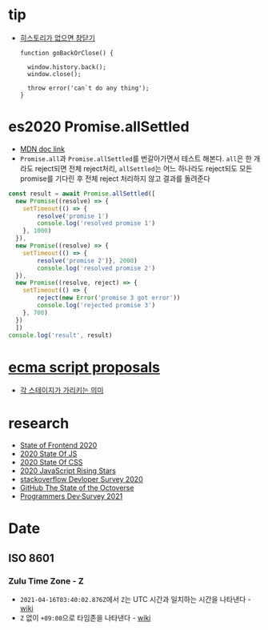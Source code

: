 # tip
- [히스토리가 없으면 창닫기](https://stackoverflow.com/questions/3588315/how-to-check-if-the-user-can-go-back-in-browser-history-or-not/16580022#16580022)
  ```
  function goBackOrClose() {  

    window.history.back();
    window.close(); 

    throw error('can`t do any thing');
  }
  ```

# es2020 Promise.allSettled
- [MDN doc link](https://developer.mozilla.org/en-US/docs/Web/JavaScript/Reference/Global_Objects/Promise/all)
- `Promise.all`과  `Promise.allSettled`를 번갈아가면서 테스트 해본다. `all`은 한 개라도 reject되면 전체 reject처리, `allSettled`는 어느 하나라도 reject되도 모든 promise를 기다린 후 전체 reject 처리하지 않고 결과를 돌려준다

```js
const result = await Promise.allSettled([
  new Promise((resolve) => {
    setTimeout(() => {
        resolve('promise 1')
        console.log('resolved promise 1')
    }, 1000)
  }),
  new Promise((resolve) => {
    setTimeout(() => { 
        resolve('promise 2')}, 2000)
        console.log('resolved promise 2')
  }),
  new Promise((resolve, reject) => {
    setTimeout(() => {
        reject(new Error('promise 3 got error'))
        console.log('rejected promise 3')
    }, 700)
  })
  ])
console.log('result', result)
```

# [ecma script proposals](https://github.com/tc39/proposals)
- [각 스테이지가 가리키는 의미](https://tc39.es/process-document/)

# research
<ul>
  <li><a target="_blank" href="https://tsh.io/State-of-Frontend-2020-by-TSH.pdf">State of Frontend 2020</a></li>
  <li><a target="_blank" href="https://2020.stateofjs.com/ko-KR/">2020 State Of JS</a></li>
  <li><a target="_blank" href="https://2020.stateofcss.com/ko-KR/">2020 State Of CSS</a></li>
  <li><a target="_blank" href="https://risingstars.js.org/2020/en#section-framework">2020 JavaScript Rising Stars</a></li>
  <li><a target="_blank" href="https://insights.stackoverflow.com/survey/2020">stackoverflow Devloper Survey 2020</a></li>
  <li><a target="_blank" href="https://octoverse.github.com/">GitHub The State of the Octoverse</a></li>
  <li><a target="_blank" href="https://programmers.co.kr/pages/2021-dev-survey">Programmers Dev·Survey 2021</a></li>
</ul>

# Date
## ISO 8601
### Zulu Time Zone - Z
- `2021-04-16T03:40:02.876Z`에서 `Z`는 UTC 시간과 일치하는 시간을 나타낸다 - [wiki](https://ko.wikipedia.org/wiki/ISO_8601#UTC)
- `Z` 없이 `+09:00`으로 타임존을 나타낸다 - [wiki](https://ko.wikipedia.org/wiki/ISO_8601#%ED%91%9C%EC%A4%80_%EC%8B%9C%EA%B0%84%EB%8C%80_%EC%A7%80%EC%A0%95%EC%9E%90(time_zone_designator))
